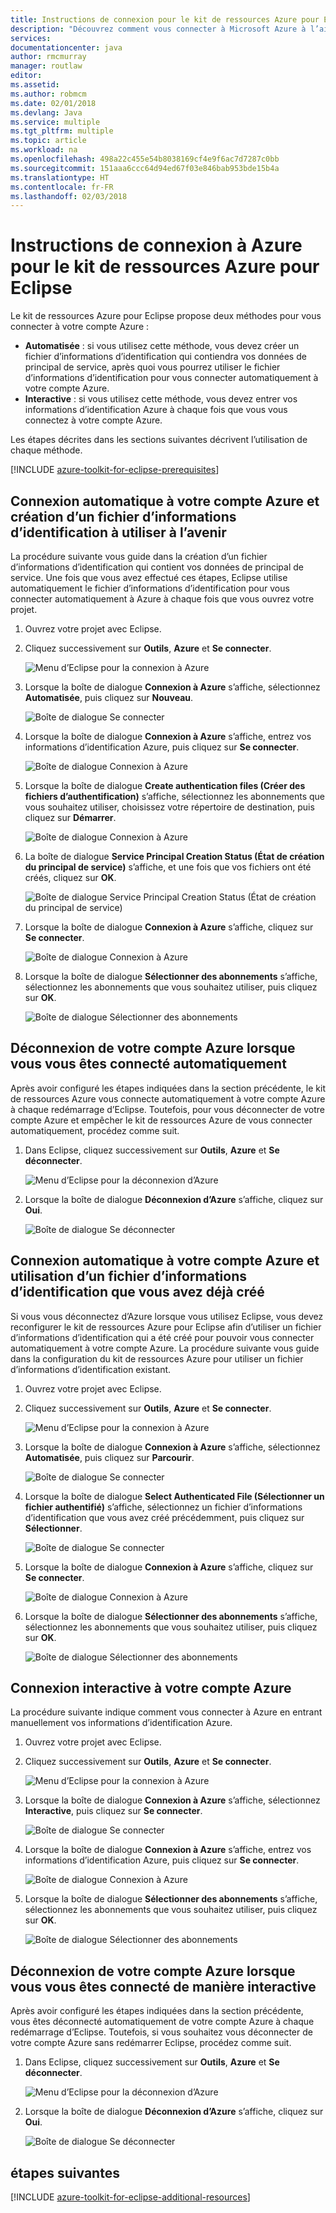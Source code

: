 ```yaml
---
title: Instructions de connexion pour le kit de ressources Azure pour Eclipse
description: "Découvrez comment vous connecter à Microsoft Azure à l’aide du kit de ressources Azure pour Eclipse."
services: 
documentationcenter: java
author: rmcmurray
manager: routlaw
editor: 
ms.assetid: 
ms.author: robmcm
ms.date: 02/01/2018
ms.devlang: Java
ms.service: multiple
ms.tgt_pltfrm: multiple
ms.topic: article
ms.workload: na
ms.openlocfilehash: 498a22c455e54b8038169cf4e9f6ac7d7287c0bb
ms.sourcegitcommit: 151aaa6ccc64d94ed67f03e846bab953bde15b4a
ms.translationtype: HT
ms.contentlocale: fr-FR
ms.lasthandoff: 02/03/2018
---
```

# <a name="azure-sign-in-instructions-for-the-azure-toolkit-for-eclipse"></a>Instructions de connexion à Azure pour le kit de ressources Azure pour Eclipse

Le kit de ressources Azure pour Eclipse propose deux méthodes pour vous connecter à votre compte Azure :

  * **Automatisée** : si vous utilisez cette méthode, vous devez créer un fichier d’informations d’identification qui contiendra vos données de principal de service, après quoi vous pourrez utiliser le fichier d’informations d’identification pour vous connecter automatiquement à votre compte Azure.
  * **Interactive** : si vous utilisez cette méthode, vous devez entrer vos informations d’identification Azure à chaque fois que vous vous connectez à votre compte Azure.

Les étapes décrites dans les sections suivantes décrivent l’utilisation de chaque méthode.

[!INCLUDE [azure-toolkit-for-eclipse-prerequisites](../includes/azure-toolkit-for-eclipse-prerequisites.md)]

## <a name="signing-into-your-azure-account-automatically-and-creating-a-credentials-file-to-use-in-the-future"></a>Connexion automatique à votre compte Azure et création d’un fichier d’informations d’identification à utiliser à l’avenir

La procédure suivante vous guide dans la création d’un fichier d’informations d’identification qui contient vos données de principal de service. Une fois que vous avez effectué ces étapes, Eclipse utilise automatiquement le fichier d’informations d’identification pour vous connecter automatiquement à Azure à chaque fois que vous ouvrez votre projet.

1. Ouvrez votre projet avec Eclipse.

1. Cliquez successivement sur **Outils**, **Azure** et **Se connecter**.

   ![Menu d’Eclipse pour la connexion à Azure][A01]

1. Lorsque la boîte de dialogue **Connexion à Azure** s’affiche, sélectionnez **Automatisée**, puis cliquez sur **Nouveau**.

   ![Boîte de dialogue Se connecter][A02]

1. Lorsque la boîte de dialogue **Connexion à Azure** s’affiche, entrez vos informations d’identification Azure, puis cliquez sur **Se connecter**.

   ![Boîte de dialogue Connexion à Azure][A03]

1. Lorsque la boîte de dialogue **Create authentication files (Créer des fichiers d’authentification)** s’affiche, sélectionnez les abonnements que vous souhaitez utiliser, choisissez votre répertoire de destination, puis cliquez sur **Démarrer**.

   ![Boîte de dialogue Connexion à Azure][A04]

1. La boîte de dialogue **Service Principal Creation Status (État de création du principal de service)** s’affiche, et une fois que vos fichiers ont été créés, cliquez sur **OK**.

   ![Boîte de dialogue Service Principal Creation Status (État de création du principal de service)][A05]

1. Lorsque la boîte de dialogue **Connexion à Azure** s’affiche, cliquez sur **Se connecter**.

   ![Boîte de dialogue Connexion à Azure][A06]

1. Lorsque la boîte de dialogue **Sélectionner des abonnements** s’affiche, sélectionnez les abonnements que vous souhaitez utiliser, puis cliquez sur **OK**.

   ![Boîte de dialogue Sélectionner des abonnements][A07]

## <a name="signing-out-of-your-azure-account-when-you-signed-in-automatically"></a>Déconnexion de votre compte Azure lorsque vous vous êtes connecté automatiquement

Après avoir configuré les étapes indiquées dans la section précédente, le kit de ressources Azure vous connecte automatiquement à votre compte Azure à chaque redémarrage d’Eclipse. Toutefois, pour vous déconnecter de votre compte Azure et empêcher le kit de ressources Azure de vous connecter automatiquement, procédez comme suit.

1. Dans Eclipse, cliquez successivement sur **Outils**, **Azure** et **Se déconnecter**.

   ![Menu d’Eclipse pour la déconnexion d’Azure][L01]

1. Lorsque la boîte de dialogue **Déconnexion d’Azure** s’affiche, cliquez sur **Oui**.

   ![Boîte de dialogue Se déconnecter][L03]

## <a name="signing-into-your-azure-account-automatically-using-a-credentials-file-which-you-have-already-created"></a>Connexion automatique à votre compte Azure et utilisation d’un fichier d’informations d’identification que vous avez déjà créé

Si vous vous déconnectez d’Azure lorsque vous utilisez Eclipse, vous devez reconfigurer le kit de ressources Azure pour Eclipse afin d’utiliser un fichier d’informations d’identification qui a été créé pour pouvoir vous connecter automatiquement à votre compte Azure. La procédure suivante vous guide dans la configuration du kit de ressources Azure pour utiliser un fichier d’informations d’identification existant.

1. Ouvrez votre projet avec Eclipse.

1. Cliquez successivement sur **Outils**, **Azure** et **Se connecter**.

   ![Menu d’Eclipse pour la connexion à Azure][A01]

1. Lorsque la boîte de dialogue **Connexion à Azure** s’affiche, sélectionnez **Automatisée**, puis cliquez sur **Parcourir**.

   ![Boîte de dialogue Se connecter][A02]

1. Lorsque la boîte de dialogue **Select Authenticated File (Sélectionner un fichier authentifié)** s’affiche, sélectionnez un fichier d’informations d’identification que vous avez créé précédemment, puis cliquez sur **Sélectionner**.

   ![Boîte de dialogue Se connecter][A08]

1. Lorsque la boîte de dialogue **Connexion à Azure** s’affiche, cliquez sur **Se connecter**.

   ![Boîte de dialogue Connexion à Azure][A06]

1. Lorsque la boîte de dialogue **Sélectionner des abonnements** s’affiche, sélectionnez les abonnements que vous souhaitez utiliser, puis cliquez sur **OK**.

   ![Boîte de dialogue Sélectionner des abonnements][A07]

## <a name="signing-into-your-azure-account-interactively"></a>Connexion interactive à votre compte Azure

La procédure suivante indique comment vous connecter à Azure en entrant manuellement vos informations d’identification Azure.

1. Ouvrez votre projet avec Eclipse.

1. Cliquez successivement sur **Outils**, **Azure** et **Se connecter**.

   ![Menu d’Eclipse pour la connexion à Azure][I01]

1. Lorsque la boîte de dialogue **Connexion à Azure** s’affiche, sélectionnez **Interactive**, puis cliquez sur **Se connecter**.

   ![Boîte de dialogue Se connecter][I02]

1. Lorsque la boîte de dialogue **Connexion à Azure** s’affiche, entrez vos informations d’identification Azure, puis cliquez sur **Se connecter**.

   ![Boîte de dialogue Connexion à Azure][I03]

1. Lorsque la boîte de dialogue **Sélectionner des abonnements** s’affiche, sélectionnez les abonnements que vous souhaitez utiliser, puis cliquez sur **OK**.

   ![Boîte de dialogue Sélectionner des abonnements][I04]

## <a name="signing-out-of-your-azure-account-when-you-signed-in-interactively"></a>Déconnexion de votre compte Azure lorsque vous vous êtes connecté de manière interactive

Après avoir configuré les étapes indiquées dans la section précédente, vous êtes déconnecté automatiquement de votre compte Azure à chaque redémarrage d’Eclipse. Toutefois, si vous souhaitez vous déconnecter de votre compte Azure sans redémarrer Eclipse, procédez comme suit.

1. Dans Eclipse, cliquez successivement sur **Outils**, **Azure** et **Se déconnecter**.

   ![Menu d’Eclipse pour la déconnexion d’Azure][L01]

1. Lorsque la boîte de dialogue **Déconnexion d’Azure** s’affiche, cliquez sur **Oui**.

   ![Boîte de dialogue Se déconnecter][L02]

## <a name="next-steps"></a>étapes suivantes

[!INCLUDE [azure-toolkit-for-eclipse-additional-resources](../includes/azure-toolkit-for-eclipse-additional-resources.md)]

<!-- URL List -->


<!-- IMG List -->

[I01]: media/azure-toolkit-for-eclipse-sign-in-instructions/I01.png
[I02]: media/azure-toolkit-for-eclipse-sign-in-instructions/I02.png
[I03]: media/azure-toolkit-for-eclipse-sign-in-instructions/I03.png
[I04]: media/azure-toolkit-for-eclipse-sign-in-instructions/I04.png

[A01]: media/azure-toolkit-for-eclipse-sign-in-instructions/A01.png
[A02]: media/azure-toolkit-for-eclipse-sign-in-instructions/A02.png
[A03]: media/azure-toolkit-for-eclipse-sign-in-instructions/A03.png
[A04]: media/azure-toolkit-for-eclipse-sign-in-instructions/A04.png
[A05]: media/azure-toolkit-for-eclipse-sign-in-instructions/A05.png
[A06]: media/azure-toolkit-for-eclipse-sign-in-instructions/A06.png
[A07]: media/azure-toolkit-for-eclipse-sign-in-instructions/A07.png
[A08]: media/azure-toolkit-for-eclipse-sign-in-instructions/A08.png

[L01]: media/azure-toolkit-for-eclipse-sign-in-instructions/L01.png
[L02]: media/azure-toolkit-for-eclipse-sign-in-instructions/L02.png
[L03]: media/azure-toolkit-for-eclipse-sign-in-instructions/L03.png
